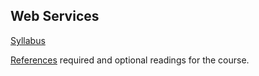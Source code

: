 ## Web Services

[Syllabus](./syllabus.md)

[References](./references) required and optional readings for the course. 
